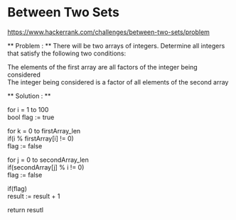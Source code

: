 
# Between Two Sets
https://www.hackerrank.com/challenges/between-two-sets/problem

** Problem : **
There will be two arrays of integers. Determine all integers that satisfy the following two conditions: <br>

The elements of the first array are all factors of the integer being considered<br>
The integer being considered is a factor of all elements of the second array<br>

** Solution : **

for i = 1 to 100 <br>
bool flag := true <br>

for k = 0 to firstArray_len <br>
if(i % firstArray[i] != 0) <br>
flag := false <br>

for j = 0 to secondArray_len <br>
if(secondArray[j] % i != 0) <br>
flag := false <br>

if(flag) <br>
result := result + 1 <br>

return resutl <br>